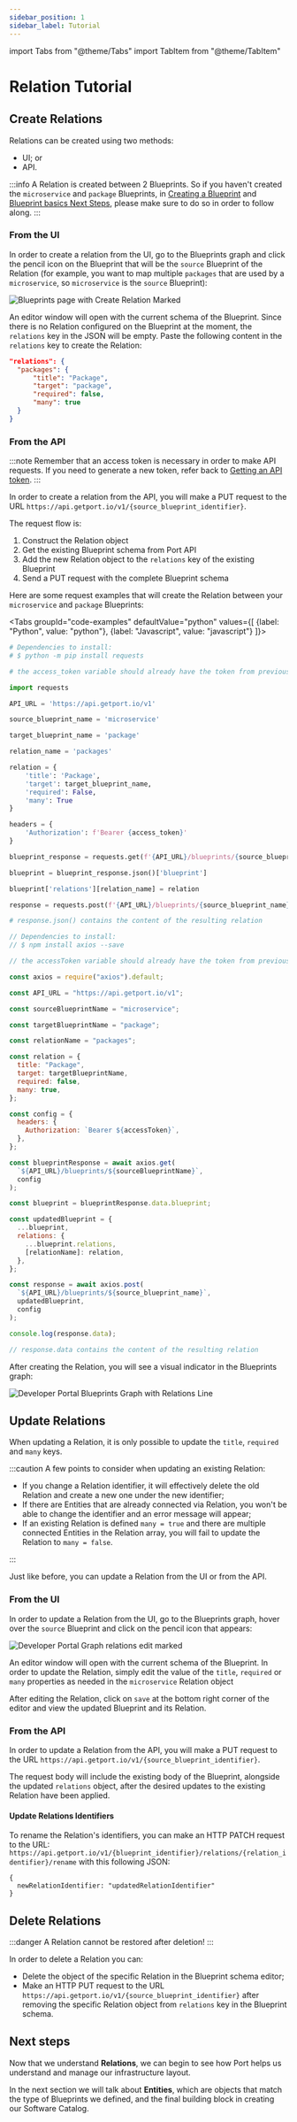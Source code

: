 ```yaml
---
sidebar_position: 1
sidebar_label: Tutorial
---
```


import Tabs from "@theme/Tabs"
import TabItem from "@theme/TabItem"

# Relation Tutorial

## Create Relations

Relations can be created using two methods:

- UI; or
- API.

:::info
A Relation is created between 2 Blueprints. So if you haven't created the `microservice` and `package` Blueprints, in [Creating a Blueprint](../blueprint/tutorial.md#creating-a-blueprint) and [Blueprint basics Next Steps](../blueprint/blueprint.md#next-steps), please make sure to do so in order to follow along.
:::

### From the UI

In order to create a relation from the UI, go to the Blueprints graph and click the pencil icon on the Blueprint that will be the `source` Blueprint of the Relation (for example, you want to map multiple `packages` that are used by a `microservice`, so `microservice` is the `source` Blueprint):

![Blueprints page with Create Relation Marked](../../../static/img/software-catalog/relation/tutorial/MicroservicePackageEditMarked.png)

An editor window will open with the current schema of the Blueprint. Since there is no Relation configured on the Blueprint at the moment, the `relations` key in the JSON will be empty. Paste the following content in the `relations` key to create the Relation:

```json showLineNumbers
"relations": {
  "packages": {
      "title": "Package",
      "target": "package",
      "required": false,
      "many": true
  }
}
```

### From the API

:::note
Remember that an access token is necessary in order to make API requests. If you need to generate a new token, refer back to [Getting an API token](../blueprint/tutorial.md#getting-an-api-token).
:::

In order to create a relation from the API, you will make a PUT request to the URL `https://api.getport.io/v1/{source_blueprint_identifier}`.

The request flow is:

1. Construct the Relation object
2. Get the existing Blueprint schema from Port API
3. Add the new Relation object to the `relations` key of the existing Blueprint
4. Send a PUT request with the complete Blueprint schema

Here are some request examples that will create the Relation between your `microservice` and `package` Blueprints:

<Tabs groupId="code-examples" defaultValue="python" values={[
{label: "Python", value: "python"},
{label: "Javascript", value: "javascript"}
]}>

<TabItem value="python">

```python showLineNumbers
# Dependencies to install:
# $ python -m pip install requests

# the access_token variable should already have the token from previous examples

import requests

API_URL = 'https://api.getport.io/v1'

source_blueprint_name = 'microservice'

target_blueprint_name = 'package'

relation_name = 'packages'

relation = {
    'title': 'Package',
    'target': target_blueprint_name,
    'required': False,
    'many': True
}

headers = {
    'Authorization': f'Bearer {access_token}'
}

blueprint_response = requests.get(f'{API_URL}/blueprints/{source_blueprint_name}', headers=headers)

blueprint = blueprint_response.json()['blueprint']

blueprint['relations'][relation_name] = relation

response = requests.post(f'{API_URL}/blueprints/{source_blueprint_name}', json=blueprint, headers=headers)

# response.json() contains the content of the resulting relation

```

</TabItem>

<TabItem value="javascript">

```javascript showLineNumbers
// Dependencies to install:
// $ npm install axios --save

// the accessToken variable should already have the token from previous examples

const axios = require("axios").default;

const API_URL = "https://api.getport.io/v1";

const sourceBlueprintName = "microservice";

const targetBlueprintName = "package";

const relationName = "packages";

const relation = {
  title: "Package",
  target: targetBlueprintName,
  required: false,
  many: true,
};

const config = {
  headers: {
    Authorization: `Bearer ${accessToken}`,
  },
};

const blueprintResponse = await axios.get(
  `${API_URL}/blueprints/${sourceBlueprintName}`,
  config
);

const blueprint = blueprintResponse.data.blueprint;

const updatedBlueprint = {
  ...blueprint,
  relations: {
    ...blueprint.relations,
    [relationName]: relation,
  },
};

const response = await axios.post(
  `${API_URL}/blueprints/${source_blueprint_name}`,
  updatedBlueprint,
  config
);

console.log(response.data);

// response.data contains the content of the resulting relation
```

</TabItem>

</Tabs>

After creating the Relation, you will see a visual indicator in the Blueprints graph:

![Developer Portal Blueprints Graph with Relations Line](../../../static/img/software-catalog/MicroservicePackageBlueprintGraphManyRelationUI.png)

## Update Relations

When updating a Relation, it is only possible to update the `title`, `required` and `many` keys.

:::caution
A few points to consider when updating an existing Relation:

- If you change a Relation identifier, it will effectively delete the old Relation and create a new one under the new identifier;
- If there are Entities that are already connected via Relation, you won't be able to change the identifier and an error message will appear;
- If an existing Relation is defined `many = true` and there are multiple connected Entities in the Relation array, you will fail to update the Relation to `many = false`.

:::

Just like before, you can update a Relation from the UI or from the API.

### From the UI

In order to update a Relation from the UI, go to the Blueprints graph, hover over the `source` Blueprint and click on the pencil icon that appears:

![Developer Portal Graph relations edit marked](../../../static/img/software-catalog/relation/tutorial/MicroservicePackageExpandedEditMarked.png)

An editor window will open with the current schema of the Blueprint. In order to update the Relation, simply edit the value of the `title`, `required` or `many` properties as needed in the `microservice` Relation object

After editing the Relation, click on `save` at the bottom right corner of the editor and view the updated Blueprint and its Relation.

### From the API

In order to update a Relation from the API, you will make a PUT request to the URL `https://api.getport.io/v1/{source_blueprint_identifier}`.

The request body will include the existing body of the Blueprint, alongside the updated `relations` object, after the desired updates to the existing Relation have been applied.

#### Update Relations Identifiers

To rename the Relation's identifiers, you can make an HTTP PATCH request to the URL: `https://api.getport.io/v1/{blueprint_identifier}/relations/{relation_identifier}/rename` with this following JSON:

```jsonShowLineNumbers
{
  newRelationIdentifier: "updatedRelationIdentifier"
}
```

## Delete Relations

:::danger
A Relation cannot be restored after deletion!
:::

In order to delete a Relation you can:

- Delete the object of the specific Relation in the Blueprint schema editor;
- Make an HTTP PUT request to the URL `https://api.getport.io/v1/{source_blueprint_identifier}` after removing the specific Relation object from `relations` key in the Blueprint schema.

## Next steps

Now that we understand **Relations**, we can begin to see how Port helps us understand and manage our infrastructure layout.

In the next section we will talk about **Entities**, which are objects that match the type of Blueprints we defined, and the final building block in creating our Software Catalog.

